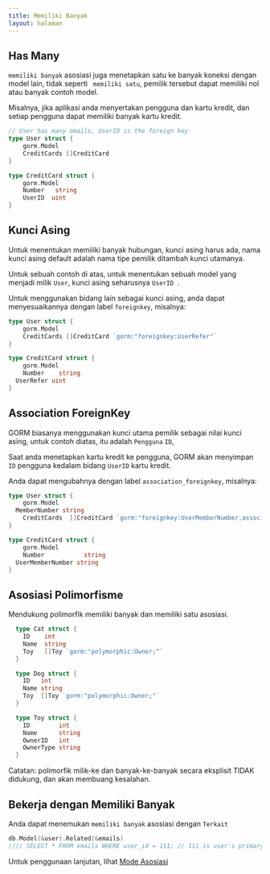 ```yaml
---
title: Memiliki Banyak
layout: halaman
---
```

## Has Many

`memiliki banyak` asosiasi juga menetapkan satu ke banyak koneksi dengan model lain, tidak seperti ` memiliki satu`, pemilik tersebut dapat memiliki nol atau banyak contoh model.

Misalnya, jika aplikasi anda menyertakan pengguna dan kartu kredit, dan setiap pengguna dapat memiliki banyak kartu kredit.

```go
// User has many emails, UserID is the foreign key
type User struct {
    gorm.Model
    CreditCards []CreditCard
}

type CreditCard struct {
    gorm.Model
    Number   string
    UserID  uint
}
```

## Kunci Asing

Untuk menentukan memiliki banyak hubungan, kunci asing harus ada, nama kunci asing default adalah nama tipe pemilik ditambah kunci utamanya.

Untuk sebuah contoh di atas, untuk menentukan sebuah model yang menjadi milik ` User `, kunci asing seharusnya `UserID `.

Untuk menggunakan bidang lain sebagai kunci asing, anda dapat menyesuaikannya dengan label `foreignkey`, misalnya:

```go
type User struct {
    gorm.Model
    CreditCards []CreditCard `gorm:"foreignkey:UserRefer"`
}

type CreditCard struct {
    gorm.Model
    Number    string
  UserRefer uint
}
```

## Association ForeignKey

GORM biasanya menggunakan kunci utama pemilik sebagai nilai kunci asing, untuk contoh diatas, itu adalah `Pengguna` `ID`,

Saat anda menetapkan kartu kredit ke pengguna, GORM akan menyimpan `ID` pengguna kedalam bidang `UserID` kartu kredit.

Anda dapat mengubahnya dengan label `association_foreignkey`, misalnya:

```go
type User struct {
    gorm.Model
  MemberNumber string
    CreditCards  []CreditCard `gorm:"foreignkey:UserMemberNumber,association_foreignkey:MemberNumber"`
}

type CreditCard struct {
    gorm.Model
    Number           string
  UserMemberNumber string
}
```

## Asosiasi Polimorfisme

Mendukung polimorfik memiliki banyak dan memiliki satu asosiasi.

```go
  type Cat struct {
    ID    int
    Name  string
    Toy   []Toy `gorm:"polymorphic:Owner;"`
  }

  type Dog struct {
    ID   int
    Name string
    Toy  []Toy `gorm:"polymorphic:Owner;"`
  }

  type Toy struct {
    ID        int
    Name      string
    OwnerID   int
    OwnerType string
  }
```

Catatan: polimorfik milik-ke dan banyak-ke-banyak secara eksplisit TIDAK didukung, dan akan membuang kesalahan.

## Bekerja dengan Memiliki Banyak

Anda dapat menemukan `memiliki banyak` asosiasi dengan `Terkait`

```go
db.Model(&user).Related(&emails)
//// SELECT * FROM emails WHERE user_id = 111; // 111 is user's primary key
```

Untuk penggunaan lanjutan, lihat [Mode Asosiasi](/docs/associations.html#Association-Mode)